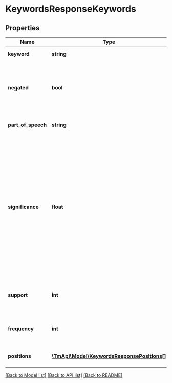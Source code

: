# KeywordsResponseKeywords

## Properties
Name | Type | Description | Notes
------------ | ------------- | ------------- | -------------
**keyword** | **string** | Normalized keyword | [optional] 
**negated** | **bool** | Indicates negation in the semantics of the word and returns the boolean values | [optional] 
**part_of_speech** | **string** | Part of speech of the keyword | [optional] 
**significance** | **float** | How distinct a particular keyword is for the explored text. Significance is calculated on a scale of 0,00 to 100,00. The greater the significance, the greater the chance that the concepts in the investigated data revolve around such a word. | [optional] 
**support** | **int** | The number of different records containing the keyword | [optional] 
**frequency** | **int** | The number of times the keyword appears in the data | [optional] 
**positions** | [**\TmApi\Model\KeywordsResponsePositions[]**](KeywordsResponsePositions.md) | Keyword positions in text | [optional] 

[[Back to Model list]](../README.md#documentation-for-models) [[Back to API list]](../README.md#documentation-for-api-endpoints) [[Back to README]](../README.md)


